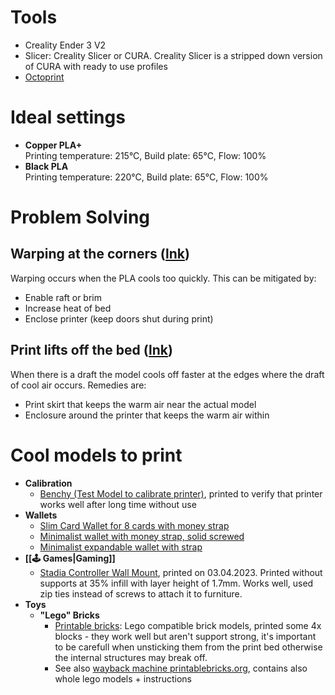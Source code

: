 # Tools

* Creality Ender 3 V2
* Slicer: Creality Slicer or CURA. Creality Slicer is a stripped down version of CURA with ready to use profiles
* [Octoprint](https://octoprint.org/)

# Ideal settings

* **Copper PLA+**\
  Printing temperature: 215°C, Build plate: 65°C, Flow: 100%
* **Black PLA**\
  Printing temperature: 220°C, Build plate: 65°C, Flow: 100%

# Problem Solving

## Warping at the corners ([lnk](https://www.wevolver.com/article/what-causes-3d-print-warping-and-how-to-prevent-it))

Warping occurs when the PLA cools too quickly. This can be mitigated by:

* Enable raft or brim
* Increase heat of bed
* Enclose printer (keep doors shut during print)

## Print lifts off the bed ([lnk](https://www.reddit.com/r/3Dprinting/comments/ae7pbf/pla\_lifting\_off\_bed\_during\_prints\_cant\_figure\_out/))

When there is a draft the model cools off faster at the edges where the draft of cool air occurs. Remedies are:

* Print skirt that keeps the warm air near the actual model
* Enclosure around the printer that keeps the warm air within

# Cool models to print

* **Calibration**
	* [Benchy (Test Model to calibrate printer)](https://www.thingiverse.com/thing:763622), printed to verify that printer works well after long time without use
* **Wallets**
	* [Slim Card Wallet for 8 cards with money strap](https://www.thingiverse.com/thing:4797082)
	* [Minimalist wallet with money strap, solid screwed](https://www.thingiverse.com/thing:3572911)
	* [Minimalist expandable wallet with strap](https://www.thingiverse.com/thing:4831962)
* **[[🕹️ Games|Gaming]]**
  * [Stadia Controller Wall Mount](https://www.thingiverse.com/thing:4893266), printed on 03.04.2023. Printed without supports at 35% infill with layer height of 1.7mm. Works well, used zip ties instead of screws to attach it to furniture.
* **Toys**
	* **"Lego" Bricks**
	    * [Printable bricks](https://printablebricks.com/): Lego compatible brick models, printed some 4x blocks - they work well but aren't support strong, it's important to be carefull when unsticking them from the print bed otherwise the internal structures may break off.
	    * See also [wayback machine printablebricks.org](https://web.archive.org/web/20190718130413/https://printabrick.org/), contains also whole lego models + instructions
